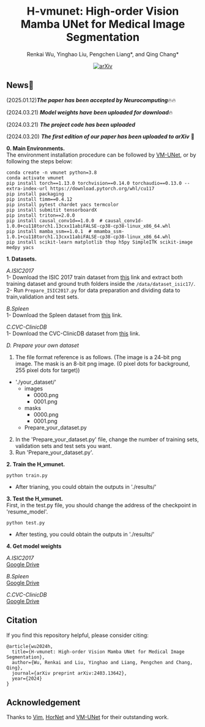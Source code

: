 <div id="top" align="center">

# H-vmunet: High-order Vision Mamba UNet for Medical Image Segmentation
  
  Renkai Wu, Yinghao Liu, Pengchen Liang*, and Qing Chang* </br>
  
  [![arXiv](https://img.shields.io/badge/arXiv-2403.13642-b31b1b.svg)](http://arxiv.org/abs/2403.13642)

</div>

## News🚀
(2025.01.12)***The paper has been accepted by Neurocomputing***🔥🔥

(2024.03.21) ***Model weights have been uploaded for download***🔥

(2024.03.21) ***The project code has been uploaded***

(2024.03.20) ***The first edition of our paper has been uploaded to arXiv*** 📃

**0. Main Environments.** </br>
The environment installation procedure can be followed by [VM-UNet](https://github.com/JCruan519/VM-UNet), or by following the steps below:</br>
```
conda create -n vmunet python=3.8
conda activate vmunet
pip install torch==1.13.0 torchvision==0.14.0 torchaudio==0.13.0 --extra-index-url https://download.pytorch.org/whl/cu117
pip install packaging
pip install timm==0.4.12
pip install pytest chardet yacs termcolor
pip install submitit tensorboardX
pip install triton==2.0.0
pip install causal_conv1d==1.0.0  # causal_conv1d-1.0.0+cu118torch1.13cxx11abiFALSE-cp38-cp38-linux_x86_64.whl
pip install mamba_ssm==1.0.1  # mmamba_ssm-1.0.1+cu118torch1.13cxx11abiFALSE-cp38-cp38-linux_x86_64.whl
pip install scikit-learn matplotlib thop h5py SimpleITK scikit-image medpy yacs
```

**1. Datasets.**

*A.ISIC2017* </br>
1- Download the ISIC 2017 train dataset from [this](https://challenge.isic-archive.com/data) link and extract both training dataset and ground truth folders inside the `/data/dataset_isic17/`. </br>
2- Run `Prepare_ISIC2017.py` for data preparation and dividing data to train,validation and test sets. </br>

*B.Spleen* </br>
1- Download the Spleen dataset from [this](http://medicaldecathlon.com/) link. </br>

*C.CVC-ClinicDB* </br>
1- Download the CVC-ClinicDB dataset from [this](https://polyp.grand-challenge.org/CVCClinicDB/) link. </br>

*D. Prepare your own dataset* </br>
1. The file format reference is as follows. (The image is a 24-bit png image. The mask is an 8-bit png image. (0 pixel dots for background, 255 pixel dots for target))
- './your_dataset/'
  - images
    - 0000.png
    - 0001.png
  - masks
    - 0000.png
    - 0001.png
  - Prepare_your_dataset.py
2. In the 'Prepare_your_dataset.py' file, change the number of training sets, validation sets and test sets you want.</br>
3. Run 'Prepare_your_dataset.py'. </br>

**2. Train the H_vmunet.**
```
python train.py
```
- After trianing, you could obtain the outputs in './results/' </br>

**3. Test the H_vmunet.**  
First, in the test.py file, you should change the address of the checkpoint in 'resume_model'.
```
python test.py
```
- After testing, you could obtain the outputs in './results/' </br>

**4. Get model weights**  

*A.ISIC2017* </br>
[Google Drive](https://drive.google.com/file/d/10If43saeVW06p9q3oePAL3hOHqRxFoZV/view?usp=sharing)

*B.Spleen* </br>
[Google Drive](https://drive.google.com/file/d/18aXOv8u-nFIbBdiUwnzHdQ7ELrNIhMu3/view?usp=sharing)

*C.CVC-ClinicDB* </br>
[Google Drive](https://drive.google.com/file/d/1mG_zOlsz7OuX_qHVmB3mjMeb1GUNgtkP/view?usp=sharing)


## Citation
If you find this repository helpful, please consider citing: </br>
```
@article{wu2024h,
  title={H-vmunet: High-order Vision Mamba UNet for Medical Image Segmentation},
  author={Wu, Renkai and Liu, Yinghao and Liang, Pengchen and Chang, Qing},
  journal={arXiv preprint arXiv:2403.13642},
  year={2024}
}
```
## Acknowledgement
Thanks to [Vim](https://github.com/hustvl/Vim), [HorNet](https://github.com/raoyongming/HorNet) and [VM-UNet](https://github.com/JCruan519/VM-UNet) for their outstanding work.
